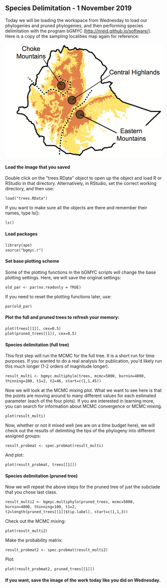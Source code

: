## Species Delimitation - 1 November 2019

Today we will be loading the workspace from Wednesday to load our phylogenies and pruned phylogenies, and then performing 
species delimitation with the program bGMYC (http://nreid.github.io/software/). Here is a copy of the sampling localities
map again for reference:

![map](https://github.com/jdmanthey/MolEcol2019/blob/master/09_species_delimitation1/map.png)


#### Load the image that you saved

Double click on the "trees.RData" object to open up the object and load R or RStudio in that directory. Alternatively, in 
RStudio, set the correct working directory, and then use:

    load("trees.RData")

If you want to make sure all the objects are there and remember their names, type ls():

    ls()
    
#### Load packages

    library(ape)
    source("bgmyc.r")
    
#### Set base plotting scheme

Some of the plotting functions in the bGMYC scripts will change the base plotting settings. Here, we will save the original 
settings:

    old_par <- par(no.readonly = TRUE)
    
If you need to reset the plotting functions later, use:

    par(old_par)

#### Plot the full and pruned trees to refresh your memory:

    plot(trees[[1]], cex=0.5)
    plot(pruned_trees[[1]], cex=0.5)

#### Species delimitation (full tree)

This first step will run the MCMC for the full tree. It is a short run for time purposes. If you wanted to do a real analysis
for publication, you'd likely run this much longer (1-2 orders of magnitude longer).

    result_multi <- bgmyc.multiphylo(trees, mcmc=5000, burnin=4000, thinning=100, t1=2, t2=46, start=c(1,1,45))

Now we will look at the MCMC mixing plot. What we want to see here is that the points are moving around to many different
values for each estimated parameter (each of the four plots). If you are interested in learning more, you can search for
information about MCMC convergence or MCMC mixing.

    plot(result_multi)
    
Now, whether or not it mixed well (we are on a time budget here), we will check out the results of delimiting the tips of
the phylogeny into different assigned groups:

    result_probmat <- spec.probmat(result_multi)
    
And plot:

    plot(result_probmat, trees[[1]])

#### Species delimitation (pruned tree)

Now we will repeat the above steps for the pruned tree of just the subclade that you chose last class.

    result_multi2 <- bgmyc.multiphylo(pruned_trees, mcmc=5000, burnin=4000, thinning=100, t1=2, t2=length(pruned_trees[[1]]$tip.label), start=c(1,1,3))

Check out the MCMC mixing:
    
    plot(result_multi2)

Make the probability matrix:

    result_probmat2 <- spec.probmat(result_multi2)
    
Plot:

    plot(result_probmat2, pruned_trees[[1]])

#### If you want, save the image of the work today like you did on Wednesday.


